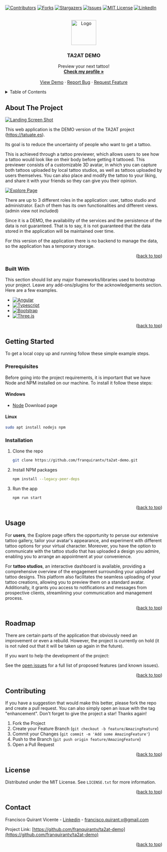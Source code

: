 <!-- Improved compatibility of back to top link: See: https://github.com/othneildrew/Best-README-Template/pull/73 -->
<a name="readme-top"></a>
<!--
*** Thanks for checking out the Best-README-Template. If you have a suggestion
*** that would make this better, please fork the repo and create a pull request
*** or simply open an issue with the tag "enhancement".
*** Don't forget to give the project a star!
*** Thanks again! Now go create something AMAZING! :D
-->



<!-- PROJECT SHIELDS -->
<!--
*** I'm using markdown "reference style" links for readability.
*** Reference links are enclosed in brackets [ ] instead of parentheses ( ).
*** See the bottom of this document for the declaration of the reference variables
*** for contributors-url, forks-url, etc. This is an optional, concise syntax you may use.
*** https://www.markdownguide.org/basic-syntax/#reference-style-links
-->
[![Contributors][contributors-shield]][contributors-url]
[![Forks][forks-shield]][forks-url]
[![Stargazers][stars-shield]][stars-url]
[![Issues][issues-shield]][issues-url]
[![MIT License][license-shield]][license-url]
[![LinkedIn][linkedin-shield]][linkedin-url]



<!-- PROJECT LOGO -->
<br />
<div align="center">
  <a href="https://github.com/franquirantv/ta2at-demo">
    <img src="images/logo.png" alt="Logo" width="80" height="80">
  </a>

  <h3 align="center">TA2AT DEMO</h3>

  <p align="center">
    Preview your next tattoo!
    <br />
    <a href="https://linkedin.com/in/francisco-quirant-vicente"><strong>Check my profile »</strong></a>
    <br />
    <br />
    <a href="https://ta2at-demo.netlify.app">View Demo</a>
    ·
    <a href="https://github.com/othneildrew/Best-README-Template/issues">Report Bug</a>
    ·
    <a href="https://github.com/othneildrew/Best-README-Template/issues">Request Feature</a>
  </p>
</div>



<!-- TABLE OF CONTENTS -->
<details>
  <summary>Table of Contents</summary>
  <ol>
    <li>
      <a href="#about-the-project">About The Project</a>
      <ul>
        <li><a href="#built-with">Built With</a></li>
      </ul>
    </li>
    <li>
      <a href="#getting-started">Getting Started</a>
      <ul>
        <li><a href="#prerequisites">Prerequisites</a></li>
        <li><a href="#installation">Installation</a></li>
      </ul>
    </li>
    <li><a href="#usage">Usage</a></li>
    <li><a href="#roadmap">Roadmap</a></li>
    <li><a href="#contributing">Contributing</a></li>
    <li><a href="#license">License</a></li>
    <li><a href="#contact">Contact</a></li>
  </ol>
</details>



<!-- ABOUT THE PROJECT -->
## About The Project

[![Landing Screen Shot][landing-screenshot]](https://ta2at-demo.netlify.app)

This web application is the DEMO version of the TA2AT project (https://tatuate.es).

Its goal is to reduce the uncertainty of people who want to get a tattoo.

This is achieved through a tattoo previewer, which allows users to see how a tattoo would look like on their body before getting it tattooed. This previewer consists of a customizable 3D avatar, in which you can capture both tattoos uploaded by local tattoo studios, as well as tattoos uploaded by users themselves. You can also place and modify the tattoo to your liking, and share it with your friends so they can give you their opinion.

[![Explore Page][explore-screenshot]](https://ta2at-demo.netlify.app)

There are up to 3 different roles in the application: user, tattoo studio and administrator. Each of them has its own functionalities and different views. (admin view not included)

Since it is a DEMO, the availability of the services and the persistence of the data is not guaranteed. That is to say, it is not guaranteed that the data stored in the application will be maintained over time.

For this version of the application there is no backend to manage the data, so the application has a temporary storage.


<p align="right">(<a href="#readme-top">back to top</a>)</p>



### Built With

This section should list any major frameworks/libraries used to bootstrap your project. Leave any add-ons/plugins for the acknowledgements section. Here are a few examples.

* [![Angular][Angular.io]][Angular-url]
* [![Typescript][Typescript]][Typescript-url]
* [![Bootstrap][Bootstrap.com]][Bootstrap-url]
* [![Three.js][Three.js]][Three-url]

<p align="right">(<a href="#readme-top">back to top</a>)</p>



<!-- GETTING STARTED -->
## Getting Started

To get a local copy up and running follow these simple example steps.

### Prerequisites

Before going into the project requirements, it is important that we have Node and NPM installed on our machine. To install it follow these steps:

#### Windows
* [Node](https://nodejs.org/en/download/) Download page

#### Linux
  ```sh
  sudo apt install nodejs npm
  ```

### Installation

1. Clone the repo
   ```sh
   git clone https://github.com/franquirantv/ta2at-demo.git
   ```
2. Install NPM packages
   ```sh
   npm install --legacy-peer-deps
   ```
3. Run the app
    ```sh
    npm run start
    ```
<p align="right">(<a href="#readme-top">back to top</a>)</p>



<!-- USAGE EXAMPLES -->
## Usage

For **users**, the Explore page offers the opportunity to peruse our extensive tattoo gallery, tailor your avatar's appearance, and experiment with different tattoo options for your virtual character. Moreover, you have the option to communicate with the tattoo studio that has uploaded a design you admire, enabling you to arrange an appointment at your convenience.

For **tattoo studios**, an interactive dashboard is available, providing a comprehensive overview of the engagement surrounding your uploaded tattoo designs. This platform also facilitates the seamless uploading of your tattoo creations, allowing you to preview them on a standard avatar. Additionally, it grants you access to notifications and messages from prospective clients, streamlining your communication and management process.


<p align="right">(<a href="#readme-top">back to top</a>)</p>



<!-- ROADMAP -->
## Roadmap

There are certain parts of the application that obviously need an improvement or even a rebuild. However, the project is currently on hold (it is not ruled out that it will be taken up again in the future).

If you want to help the development of the project:

See the [open issues](https://github.com/othneildrew/Best-README-Template/issues) for a full list of proposed features (and known issues).

<p align="right">(<a href="#readme-top">back to top</a>)</p>



<!-- CONTRIBUTING -->
## Contributing

If you have a suggestion that would make this better, please fork the repo and create a pull request. You can also simply open an issue with the tag "enhancement".
Don't forget to give the project a star! Thanks again!

1. Fork the Project
2. Create your Feature Branch (`git checkout -b feature/AmazingFeature`)
3. Commit your Changes (`git commit -m 'Add some AmazingFeature'`)
4. Push to the Branch (`git push origin feature/AmazingFeature`)
5. Open a Pull Request

<p align="right">(<a href="#readme-top">back to top</a>)</p>



<!-- LICENSE -->
## License

Distributed under the MIT License. See `LICENSE.txt` for more information.

<p align="right">(<a href="#readme-top">back to top</a>)</p>



<!-- CONTACT -->
## Contact

Francisco Quirant Vicente - [Linkedin](https://linkedin.com/in/francisco-quirant-vicente) - francisco.quirant.v@gmail.com

Project Link: [https://github.com/franquirantv/ta2at-demo](https://github.com/franquirantv/ta2at-demo)

<p align="right">(<a href="#readme-top">back to top</a>)</p>


<!-- MARKDOWN LINKS & IMAGES -->
<!-- https://www.markdownguide.org/basic-syntax/#reference-style-links -->
[contributors-shield]: https://img.shields.io/github/contributors/franquirantv/ta2at-demo.svg?style=for-the-badge
[contributors-url]: https://github.com/franquirantv/ta2at-demo/graphs/contributors
[forks-shield]: https://img.shields.io/github/forks/franquirantv/ta2at-demo.svg?style=for-the-badge
[forks-url]: https://github.com/franquirantv/ta2at-demo/network/members
[stars-shield]: https://img.shields.io/github/stars/franquirantv/ta2at-demo.svg?style=for-the-badge
[stars-url]: https://github.com/franquirantv/ta2at-demo/stargazers
[issues-shield]: https://img.shields.io/github/issues/franquirantv/ta2at-demo.svg?style=for-the-badge
[issues-url]: https://github.com/franquirantv/ta2at-demo/issues
[license-shield]: https://img.shields.io/github/license/franquirantv/ta2at-demo.svg?style=for-the-badge
[license-url]: https://github.com/franquirantv/ta2at-demo/blob/main/LICENSE.txt
[linkedin-shield]: https://img.shields.io/badge/-LinkedIn-black.svg?style=for-the-badge&logo=linkedin&colorB=555
[linkedin-url]: https://linkedin.com/in/francisco-quirant-vicente
[landing-screenshot]: assets/images/landing-final.jpeg
[explore-screenshot]: assets/images/explorar-final.jpeg
[Angular.io]: https://img.shields.io/badge/Angular-DD0031?style=for-the-badge&logo=angular&logoColor=white
[Angular-url]: https://angular.io/
[Typescript]: https://img.shields.io/badge/typescript-2d6ed6?style=for-the-badge&logo=typescript&logoColor=white
[Typescript-url]: https://www.typescriptlang.org/
[Bootstrap.com]: https://img.shields.io/badge/Bootstrap-563D7C?style=for-the-badge&logo=bootstrap&logoColor=white
[Bootstrap-url]: https://getbootstrap.com
[Three.js]: https://img.shields.io/badge/Three.js-ffffff?style=for-the-badge&logo=threedotjs&logoColor=black
[Three-url]: https://threejs.org
